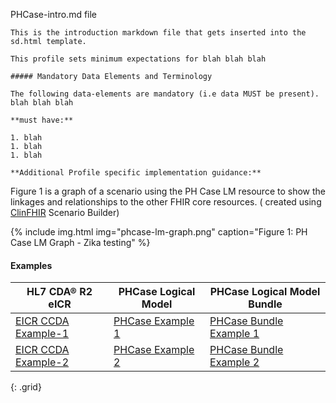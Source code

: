 PHCase-intro.md file

    This is the introduction markdown file that gets inserted into the sd.html template.

    This profile sets minimum expectations for blah blah blah

    ##### Mandatory Data Elements and Terminology

    The following data-elements are mandatory (i.e data MUST be present). blah blah blah

    **must have:**

    1. blah
    1. blah
    1. blah

    **Additional Profile specific implementation guidance:**

Figure 1 is a graph of a scenario using the PH Case LM resource to show the linkages and relationships to the other FHIR core resources.  ( created using [ClinFHIR](http://clinfhir.com/) Scenario Builder)

{% include img.html img="phcase-lm-graph.png" caption="Figure 1: PH Case LM Graph - Zika testing" %}

#### Examples

| HL7 CDA® R2 eICR | PHCase Logical Model |PHCase Logical Model Bundle
|--------------------------------------------------------------------|---------------------------------|---|
|[EICR CCDA Example-1](eicr-example1.html)|[PHCase Example 1](phcase-example1.html)|[PHCase Bundle Example 1](phcase-bundle-example1.html)|
|[EICR CCDA Example-2](eicr-example2.html)|[PHCase Example 2](#.html)|[PHCase Bundle Example 2](#.html)|
{: .grid}

